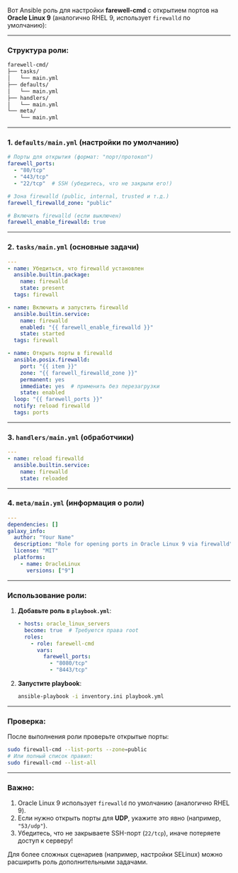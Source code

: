 Вот Ansible роль для настройки **farewell-cmd** с открытием портов на **Oracle Linux 9** (аналогично RHEL 9, использует `firewalld` по умолчанию):

---

### **Структура роли**:
```bash
farewell-cmd/
├── tasks/
│   └── main.yml
├── defaults/
│   └── main.yml
├── handlers/
│   └── main.yml
└── meta/
    └── main.yml
```

---

### **1. `defaults/main.yml`** (настройки по умолчанию)
```yaml
# Порты для открытия (формат: "порт/протокол")
farewell_ports:
  - "80/tcp"
  - "443/tcp"
  - "22/tcp"  # SSH (убедитесь, что не закрыли его!)

# Зона firewalld (public, internal, trusted и т.д.)
farewell_firewalld_zone: "public"

# Включить firewalld (если выключен)
farewell_enable_firewalld: true
```

---

### **2. `tasks/main.yml`** (основные задачи)
```yaml
---
- name: Убедиться, что firewalld установлен
  ansible.builtin.package:
    name: firewalld
    state: present
  tags: firewall

- name: Включить и запустить firewalld
  ansible.builtin.service:
    name: firewalld
    enabled: "{{ farewell_enable_firewalld }}"
    state: started
  tags: firewall

- name: Открыть порты в firewalld
  ansible.posix.firewalld:
    port: "{{ item }}"
    zone: "{{ farewell_firewalld_zone }}"
    permanent: yes
    immediate: yes  # применить без перезагрузки
    state: enabled
  loop: "{{ farewell_ports }}"
  notify: reload firewalld
  tags: ports
```

---

### **3. `handlers/main.yml`** (обработчики)
```yaml
---
- name: reload firewalld
  ansible.builtin.service:
    name: firewalld
    state: reloaded
```

---

### **4. `meta/main.yml`** (информация о роли)
```yaml
---
dependencies: []
galaxy_info:
  author: "Your Name"
  description: "Role for opening ports in Oracle Linux 9 via firewalld"
  license: "MIT"
  platforms:
    - name: OracleLinux
      versions: ["9"]
```

---

### **Использование роли**:
1. **Добавьте роль в `playbook.yml`**:
   ```yaml
   - hosts: oracle_linux_servers
     become: true  # Требуются права root
     roles:
       - role: farewell-cmd
         vars:
           farewell_ports:
             - "8080/tcp"
             - "8443/tcp"
   ```

2. **Запустите playbook**:
   ```bash
   ansible-playbook -i inventory.ini playbook.yml
   ```

---

### **Проверка**:
После выполнения роли проверьте открытые порты:
```bash
sudo firewall-cmd --list-ports --zone=public
# Или полный список правил:
sudo firewall-cmd --list-all
```

---

### **Важно**:
1. Oracle Linux 9 использует `firewalld` по умолчанию (аналогично RHEL 9).
2. Если нужно открыть порты для **UDP**, укажите это явно (например, `"53/udp"`).
3. Убедитесь, что не закрываете SSH-порт (`22/tcp`), иначе потеряете доступ к серверу!

Для более сложных сценариев (например, настройки SELinux) можно расширить роль дополнительными задачами.